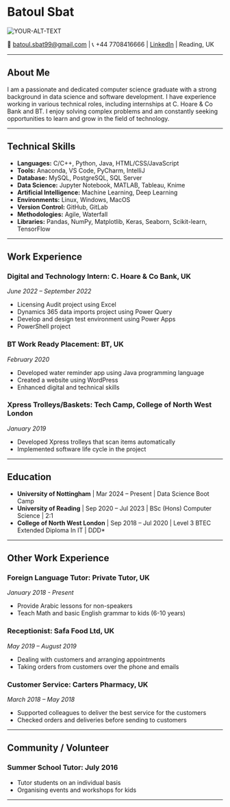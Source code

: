 # Batoul Sbat

<picture>
 <source media="(prefers-color-scheme: dark)" srcset="YOUR-DARKMODE-IMAGE">
 <source media="(prefers-color-scheme: light)" srcset="YOUR-LIGHTMODE-IMAGE">
 <img alt="YOUR-ALT-TEXT" src="YOUR-DEFAULT-IMAGE">
</picture>


📧 batoul.sbat99@gmail.com | 📞 +44 7708416666 | [LinkedIn](https://www.linkedin.com/in/batoul-sbat99) | Reading, UK

---

## About Me

I am a passionate and dedicated computer science graduate with a strong background in data science and software development. I have experience working in various technical roles, including internships at C. Hoare & Co Bank and BT. I enjoy solving complex problems and am constantly seeking opportunities to learn and grow in the field of technology.

---

## Technical Skills

- **Languages:** C/C++, Python, Java, HTML/CSS/JavaScript
- **Tools:** Anaconda, VS Code, PyCharm, IntelliJ
- **Database:** MySQL, PostgreSQL, SQL Server
- **Data Science:** Jupyter Notebook, MATLAB, Tableau, Knime
- **Artificial Intelligence:** Machine Learning, Deep Learning
- **Environments:** Linux, Windows, MacOS
- **Version Control:** GitHub, GitLab
- **Methodologies:** Agile, Waterfall
- **Libraries:** Pandas, NumPy, Matplotlib, Keras, Seaborn, Scikit-learn, TensorFlow

---

## Work Experience

### Digital and Technology Intern: C. Hoare & Co Bank, UK
*June 2022 – September 2022*

- Licensing Audit project using Excel
- Dynamics 365 data imports project using Power Query
- Develop and design test environment using Power Apps
- PowerShell project

### BT Work Ready Placement: BT, UK
*February 2020*

- Developed water reminder app using Java programming language
- Created a website using WordPress
- Enhanced digital and technical skills

### Xpress Trolleys/Baskets: Tech Camp, College of North West London
*January 2019*

- Developed Xpress trolleys that scan items automatically
- Implemented software life cycle in the project

---

## Education

- **University of Nottingham** | Mar 2024 – Present | Data Science Boot Camp 
- **University of Reading** | Sep 2020 – Jul 2023 | BSc (Hons) Computer Science | 2:1 
- **College of North West London** | Sep 2018 – Jul 2020 | Level 3 BTEC Extended Diploma In IT | D*D*D*

---

## Other Work Experience

### Foreign Language Tutor: Private Tutor, UK
*January 2018 - Present*

- Provide Arabic lessons for non-speakers
- Teach Math and basic English grammar to kids (6-10 years)

### Receptionist: Safa Food Ltd, UK
*May 2019 – August 2019*

- Dealing with customers and arranging appointments
- Taking orders from customers over the phone and emails

### Customer Service: Carters Pharmacy, UK
*March 2018 – May 2018*

- Supported colleagues to deliver the best service for the customers
- Checked orders and deliveries before sending to customers

---

## Community / Volunteer

### Summer School Tutor: July 2016

- Tutor students on an individual basis
- Organising events and workshops for kids

---

